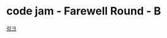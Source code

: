 # code jam - Farewell Round - B

[링크](https://codingcompetitions.withgoogle.com/codejam/round/0000000000c9607c)
